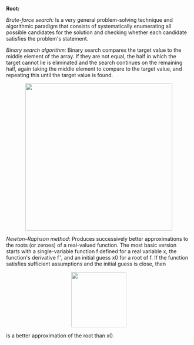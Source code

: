 **Root:** 

*Brute-force search:* Is a very general problem-solving technique and algorithmic paradigm that consists of systematically enumerating all possible candidates for the solution and checking whether each candidate satisfies the problem's statement. 

*Binary search algorithm:* Binary search compares the target value to the middle element of the array. If they are not equal, the half in which the target cannot lie is eliminated and the search continues on the remaining half, again taking the middle element to compare to the target value, and repeating this until the target value is found. 

<p align="center"> <img src="https://s3-us-west-2.amazonaws.com/ib-assessment-tests/problem_images/binary_search.gif" width="400"> </p>

*Newton–Raphson method:* Produces successively better approximations to the roots (or zeroes) of a real-valued function. The most basic version starts with a single-variable function f defined for a real variable x, the function's derivative f ′, and an initial guess x0 for a root of f. If the function satisfies sufficient assumptions and the initial guess is close, then 

<p align="center"> <img src="https://wikimedia.org/api/rest_v1/media/math/render/svg/0ff048abd4c1a8244f09ce8a7ff394626bdb6f80" width="150"> </p>

is a better approximation of the root than x0. 
